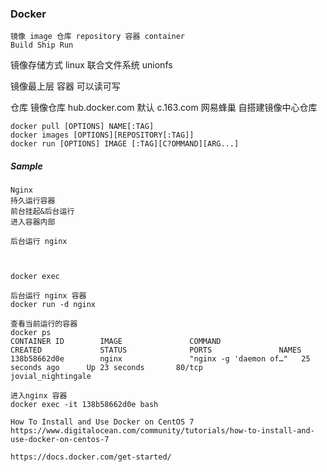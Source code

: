 ### Docker

~~~
镜像 image 仓库 repository 容器 container
Build Ship Run
~~~

镜像存储方式
linux 联合文件系统
unionfs

镜像最上层 容器 可以读可写

仓库
镜像仓库
hub.docker.com 默认 
c.163.com 网易蜂巢
自搭建镜像中心仓库

```sbtshell
docker pull [OPTIONS] NAME[:TAG]
docker images [OPTIONS][REPOSITORY[:TAG]] 
docker run [OPTIONS] IMAGE [:TAG][C?OMMAND][ARG...]
```

##### Sample

~~~
Nginx
持久运行容器
前台挂起&后台运行
进入容器内部

后台运行 nginx



docker exec 
~~~

```sbtshell
后台运行 nginx 容器
docker run -d nginx

查看当前运行的容器
docker ps
CONTAINER ID        IMAGE               COMMAND                  CREATED             STATUS              PORTS               NAMES
138b58662d0e        nginx               "nginx -g 'daemon of…"   25 seconds ago      Up 23 seconds       80/tcp              jovial_nightingale

进入nginx 容器
docker exec -it 138b58662d0e bash 
```

~~~
How To Install and Use Docker on CentOS 7
https://www.digitalocean.com/community/tutorials/how-to-install-and-use-docker-on-centos-7

https://docs.docker.com/get-started/
~~~


